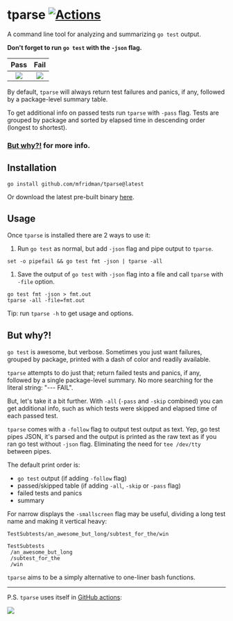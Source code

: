 # tparse  [![Actions](https://github.com/mfridman/tparse/workflows/CI/badge.svg)](https://github.com/mfridman/tparse)

A command line tool for analyzing and summarizing `go test` output.

**Don't forget to run `go test` with the `-json` flag.**

Pass            |  Fail
:-------------------------:|:-------------------------:
<img src="https://user-images.githubusercontent.com/6278244/170038081-1ddc5486-7c97-49a3-ac2d-08b502e39bdf.png" />  |  <img src="https://user-images.githubusercontent.com/6278244/170038118-3cecdb30-411c-4534-84b3-0a55db85cb1e.png" />

By default, `tparse` will always return test failures and panics, if any, followed by a package-level summary table.

To get additional info on passed tests run `tparse` with `-pass` flag. Tests are grouped by package and sorted by elapsed time in descending order (longest to shortest).

### [But why?!](#but-why) for more info.

## Installation

    go install github.com/mfridman/tparse@latest

Or download the latest pre-built binary [here](https://github.com/mfridman/tparse/releases/latest).

## Usage

Once `tparse` is installed there are 2 ways to use it:

1. Run `go test` as normal, but add `-json` flag and pipe output to `tparse`.

```
set -o pipefail && go test fmt -json | tparse -all
```

1. Save the output of `go test` with `-json` flag into a file and call `tparse` with `-file` option.

```
go test fmt -json > fmt.out
tparse -all -file=fmt.out
```

Tip: run `tparse -h` to get usage and options.

## But why?!

`go test` is awesome, but verbose. Sometimes you just want failures, grouped by package, printed with a dash of color and readily available.

`tparse` attempts to do just that; return failed tests and panics, if any, followed by a single package-level summary. No more searching for the literal string: "--- FAIL".

But, let's take it a bit further. With `-all` (`-pass` and `-skip` combined) you can get additional info, such as which tests were skipped and elapsed time of each passed test.

`tparse` comes with a `-follow` flag to output test output as text. Yep, go test pipes JSON, it's parsed and the output is printed as the raw text as if you ran go test without `-json` flag. Eliminating the need for `tee /dev/tty` between pipes.

The default print order is:
- `go test` output (if adding `-follow` flag)
- passed/skipped table (if adding `-all`, `-skip` or `-pass` flag)
- failed tests and panics
- summary

For narrow displays the `-smallscreen` flag may be useful, dividing a long test name and making it vertical heavy:

```
TestSubtests/an_awesome_but_long/subtest_for_the/win

TestSubtests
 /an_awesome_but_long
 /subtest_for_the
 /win
 ```

`tparse` aims to be a simply alternative to one-liner bash functions.

---

P.S. `tparse` uses itself in [GitHub actions](https://github.com/mfridman/tparse/commit/eb87ddcaa52ed83692b01f6e30f3bd98aee036a3/checks?check_suite_id=345829033#step:5:11):

<img src="https://res.cloudinary.com/mfridman/image/upload/v1575645347/projects/tparse/Screen_Shot_2019-12-06_at_10.15.22_AM_itviiy.png" />
